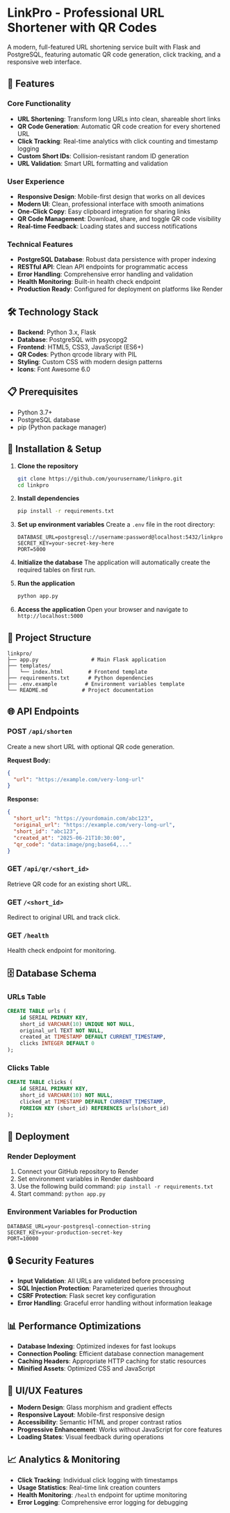 # LinkPro - Professional URL Shortener with QR Codes

A modern, full-featured URL shortening service built with Flask and PostgreSQL, featuring automatic QR code generation, click tracking, and a responsive web interface.

## 🚀 Features

### Core Functionality
- **URL Shortening**: Transform long URLs into clean, shareable short links
- **QR Code Generation**: Automatic QR code creation for every shortened URL
- **Click Tracking**: Real-time analytics with click counting and timestamp logging
- **Custom Short IDs**: Collision-resistant random ID generation
- **URL Validation**: Smart URL formatting and validation

### User Experience
- **Responsive Design**: Mobile-first design that works on all devices
- **Modern UI**: Clean, professional interface with smooth animations
- **One-Click Copy**: Easy clipboard integration for sharing links
- **QR Code Management**: Download, share, and toggle QR code visibility
- **Real-time Feedback**: Loading states and success notifications

### Technical Features
- **PostgreSQL Database**: Robust data persistence with proper indexing
- **RESTful API**: Clean API endpoints for programmatic access
- **Error Handling**: Comprehensive error handling and validation
- **Health Monitoring**: Built-in health check endpoint
- **Production Ready**: Configured for deployment on platforms like Render

## 🛠️ Technology Stack

- **Backend**: Python 3.x, Flask
- **Database**: PostgreSQL with psycopg2
- **Frontend**: HTML5, CSS3, JavaScript (ES6+)
- **QR Codes**: Python qrcode library with PIL
- **Styling**: Custom CSS with modern design patterns
- **Icons**: Font Awesome 6.0

## 📋 Prerequisites

- Python 3.7+
- PostgreSQL database
- pip (Python package manager)

## 🔧 Installation & Setup

1. **Clone the repository**
   ```bash
   git clone https://github.com/yourusername/linkpro.git
   cd linkpro
   ```

2. **Install dependencies**
   ```bash
   pip install -r requirements.txt
   ```

3. **Set up environment variables**
   Create a `.env` file in the root directory:
   ```env
   DATABASE_URL=postgresql://username:password@localhost:5432/linkpro
   SECRET_KEY=your-secret-key-here
   PORT=5000
   ```

4. **Initialize the database**
   The application will automatically create the required tables on first run.

5. **Run the application**
   ```bash
   python app.py
   ```

6. **Access the application**
   Open your browser and navigate to `http://localhost:5000`

## 📁 Project Structure

```
linkpro/
├── app.py                 # Main Flask application
├── templates/
│   └── index.html        # Frontend template
├── requirements.txt      # Python dependencies
├── .env.example         # Environment variables template
└── README.md           # Project documentation
```

## 🌐 API Endpoints

### POST `/api/shorten`
Create a new short URL with optional QR code generation.

**Request Body:**
```json
{
  "url": "https://example.com/very-long-url"
}
```

**Response:**
```json
{
  "short_url": "https://yourdomain.com/abc123",
  "original_url": "https://example.com/very-long-url",
  "short_id": "abc123",
  "created_at": "2025-06-21T10:30:00",
  "qr_code": "data:image/png;base64,..."
}
```

### GET `/api/qr/<short_id>`
Retrieve QR code for an existing short URL.

### GET `/<short_id>`
Redirect to original URL and track click.

### GET `/health`
Health check endpoint for monitoring.

## 🗄️ Database Schema

### URLs Table
```sql
CREATE TABLE urls (
    id SERIAL PRIMARY KEY,
    short_id VARCHAR(10) UNIQUE NOT NULL,
    original_url TEXT NOT NULL,
    created_at TIMESTAMP DEFAULT CURRENT_TIMESTAMP,
    clicks INTEGER DEFAULT 0
);
```

### Clicks Table
```sql
CREATE TABLE clicks (
    id SERIAL PRIMARY KEY,
    short_id VARCHAR(10) NOT NULL,
    clicked_at TIMESTAMP DEFAULT CURRENT_TIMESTAMP,
    FOREIGN KEY (short_id) REFERENCES urls(short_id)
);
```

## 🚀 Deployment

### Render Deployment
1. Connect your GitHub repository to Render
2. Set environment variables in Render dashboard
3. Use the following build command: `pip install -r requirements.txt`
4. Start command: `python app.py`

### Environment Variables for Production
```env
DATABASE_URL=your-postgresql-connection-string
SECRET_KEY=your-production-secret-key
PORT=10000
```

## 🔒 Security Features

- **Input Validation**: All URLs are validated before processing
- **SQL Injection Protection**: Parameterized queries throughout
- **CSRF Protection**: Flask secret key configuration
- **Error Handling**: Graceful error handling without information leakage

## 📊 Performance Optimizations

- **Database Indexing**: Optimized indexes for fast lookups
- **Connection Pooling**: Efficient database connection management
- **Caching Headers**: Appropriate HTTP caching for static resources
- **Minified Assets**: Optimized CSS and JavaScript

## 🎨 UI/UX Features

- **Modern Design**: Glass morphism and gradient effects
- **Responsive Layout**: Mobile-first responsive design
- **Accessibility**: Semantic HTML and proper contrast ratios
- **Progressive Enhancement**: Works without JavaScript for core features
- **Loading States**: Visual feedback during operations

## 📈 Analytics & Monitoring

- **Click Tracking**: Individual click logging with timestamps
- **Usage Statistics**: Real-time link creation counters
- **Health Monitoring**: `/health` endpoint for uptime monitoring
- **Error Logging**: Comprehensive error logging for debugging

